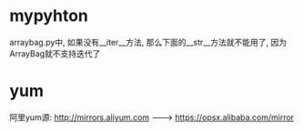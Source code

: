 # mypyhton
arraybag.py中, 如果没有__iter__方法, 那么下面的__str__方法就不能用了, 因为ArrayBag就不支持迭代了

# yum
阿里yum源: http://mirrors.aliyum.com ---> https://opsx.alibaba.com/mirror
